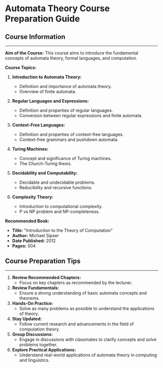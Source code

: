 # Automata Theory Course Preparation Guide

## Course Information

---

**Aim of the Course:** This course aims to introduce the fundamental concepts of automata theory, formal languages, and computation.

**Course Topics:**

1. **Introduction to Automata Theory:**

   - Definition and importance of automata theory.
   - Overview of finite automata.

2. **Regular Languages and Expressions:**

   - Definition and properties of regular languages.
   - Conversion between regular expressions and finite automata.

3. **Context-Free Languages:**

   - Definition and properties of context-free languages.
   - Context-free grammars and pushdown automata.

4. **Turing Machines:**

   - Concept and significance of Turing machines.
   - The Church-Turing thesis.

5. **Decidability and Computability:**

   - Decidable and undecidable problems.
   - Reducibility and recursive functions.

6. **Complexity Theory:**
   - Introduction to computational complexity.
   - P vs NP problem and NP-completeness.

**Recommended Book:**

- **Title:** "Introduction to the Theory of Computation"
- **Author:** Michael Sipser
- **Date Published:** 2012
- **Pages:** 504

## Course Preparation Tips

---

1. **Review Recommended Chapters:**
   - Focus on key chapters as recommended by the lecturer.
2. **Review Fundamentals:**
   - Ensure a strong understanding of basic automata concepts and theorems.
3. **Hands-On Practice:**
   - Solve as many problems as possible to understand the applications of theory.
4. **Stay Updated:**
   - Follow current research and advancements in the field of computation theory.
5. **Group Discussions:**
   - Engage in discussions with classmates to clarify concepts and solve problems together.
6. **Explore Practical Applications:**
   - Understand real-world applications of automata theory in computing and linguistics.

